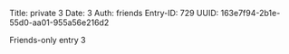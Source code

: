 Title: private 3
Date: 3
Auth: friends
Entry-ID: 729
UUID: 163e7f94-2b1e-55d0-aa01-955a56e216d2

Friends-only entry 3
